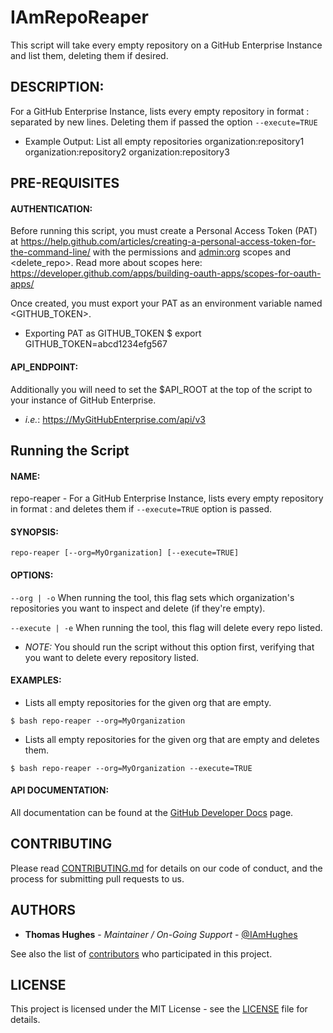 # IAmRepoReaper
This script will take every empty repository on a GitHub Enterprise Instance and list them, deleting them if desired.

## DESCRIPTION:
For a GitHub Enterprise Instance, lists every empty repository in format <organization>:<repository> separated by new lines. Deleting them if passed the option `--execute=TRUE`
  - Example Output: List all empty repositories
    organization:repository1
    organization:repository2
    organization:repository3

## PRE-REQUISITES

#### AUTHENTICATION:
Before running this script, you must create a Personal Access Token (PAT) at https://help.github.com/articles/creating-a-personal-access-token-for-the-command-line/ with the permissions <repo> and <admin:org> scopes and <delete_repo>. Read more about scopes here: https://developer.github.com/apps/building-oauth-apps/scopes-for-oauth-apps/

Once created, you must export your PAT as an environment variable named <GITHUB_TOKEN>.
  - Exporting PAT as GITHUB_TOKEN
  $ export GITHUB_TOKEN=abcd1234efg567

#### API_ENDPOINT:
Additionally you will need to set the $API_ROOT at the top of the script to your instance of GitHub Enterprise.
 - _i.e._: https://MyGitHubEnterprise.com/api/v3

## Running the Script

#### NAME:
repo-reaper - For a GitHub Enterprise Instance, lists every empty repository in format <organization>:<repository> and deletes them if `--execute=TRUE` option is passed.

#### SYNOPSIS:

```
repo-reaper [--org=MyOrganization] [--execute=TRUE]
```

#### OPTIONS:

`--org | -o`
When running the tool, this flag sets which organization's repositories you want to inspect and delete (if they're empty).

`--execute | -e`
When running the tool, this flag will delete every repo listed.
  * _NOTE:_ You should run the script without this option first, verifying that you want to delete every repository listed.

#### EXAMPLES:
  - Lists all empty repositories for the given org that are empty.
  
```shell
$ bash repo-reaper --org=MyOrganization
```

  - Lists all empty repositories for the given org that are empty and deletes them.

```shell
$ bash repo-reaper --org=MyOrganization --execute=TRUE
```

#### API DOCUMENTATION:
All documentation can be found at the [GitHub Developer Docs](https://developer.github.com/v3/) page.

## CONTRIBUTING

Please read [CONTRIBUTING.md](https://github.com/IAmHughes/IAmRepoCleaner/blob/master/.github/CONTRIBUTING.md) for details on our code of conduct, and the process for submitting pull requests to us.

## AUTHORS

* **Thomas Hughes** - _Maintainer / On-Going Support_ - [@IAmHughes](https://GitHub.com/IAmHughes)

See also the list of [contributors](https://github.com/IAmHughes/IAmRepoReaper/contributors) who participated in this project.

## LICENSE

This project is licensed under the MIT License - see the [LICENSE](https://github.com/IAmHughes/IAmRepoReaper/blob/master/LICENSE) file for details.
